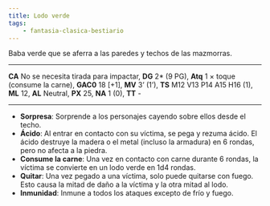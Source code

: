 ```yaml
---
title: Lodo verde
tags:
    - fantasia-clasica-bestiario
---
```

Baba verde que se aferra a las paredes y techos de las mazmorras.
___
**CA** No se necesita tirada para impactar, **DG** 2\* (9 PG), **Atq** 1 × toque (consume la carne), **GAC0** 18 [+1], **MV** 3’ (1’), **TS** M12 V13 P14 A15 H16 (1), **ML** 12, **AL** Neutral, **PX** 25, **NA** 1 (0), **TT** -
___
- **Sorpresa**: Sorprende a los personajes cayendo sobre ellos desde el techo.
- **Ácido**: Al entrar en contacto con su víctima, se pega y rezuma ácido. El ácido destruye la madera o el metal (incluso la armadura) en 6 rondas, pero no afecta a la piedra.
- **Consume la carne**: Una vez en contacto con carne durante 6 rondas, la víctima se convierte en un lodo verde en 1d4 rondas.
- **Quitar**: Una vez pegado a una víctima, solo puede quitarse con fuego. Esto causa la mitad de daño a la víctima y la otra mitad al lodo.
- **Inmunidad**: Inmune a todos los ataques excepto de frío y fuego.
